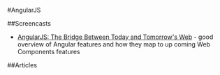 #AngularJS

##Screencasts
* [AngularJS: The Bridge Between Today and Tomorrow's Web](https://www.youtube.com/watch?v=Po2JDV6Iebc) - good overview of Angular features and how they map to up coming Web Components features

##Articles